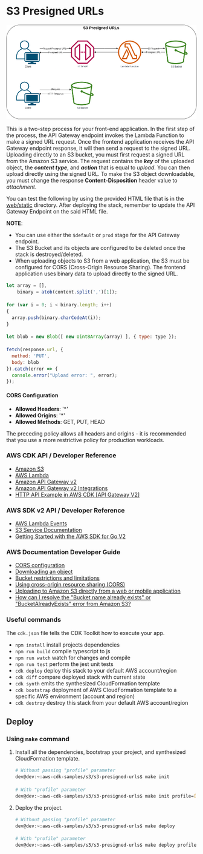 # S3 Presigned URLs

![API Gateway to S3](assets/img/s3-presigned-urls.png)

This is a two-step process for your front-end application. In the first step of the process, the API Gateway endpoint invokes the Lambda Function to make a signed URL request. Once the frontend application receives the API Gateway endpoint response, it will then send a request to the signed URL. Uploading directly to an S3 bucket, you must first request a signed URL from the Amazon S3 service. The request contains the ***key*** of the uploaded object, the ***content type***, and ***action*** that is equal to *upload*. You can then upload directly using the signed URL. To make the S3 object downloadable, you must change the response **Content-Disposition** header value to *attachment*.

You can test the following by using the provided HTML file that is in the [web/static](web/static/index.html) directory. After deploying the stack, remember to update the API Gateway Endpoint on the said HTML file.

**NOTE**:
* You can use either the `$default` or `prod` stage for the API Gateway endpoint.
* The S3 Bucket and its objects are configured to be deleted once the stack is destroyed/deleted.
* When uploading objects to S3 from a web application, the S3 must be configured for CORS (Cross-Origin Resource Sharing). The frontend application uses binary data to upload directly to the signed URL.

```javascript
let array = [],
    binary = atob(content.split(',')[1]);

for (var i = 0; i < binary.length; i++)
{
  array.push(binary.charCodeAt(i));
}

let blob = new Blob([ new Uint8Array(array) ], { type: type });

fetch(response.url, {
  method: 'PUT',
  body: blob
}).catch(error => {
  console.error("Upload error: ", error);
});
```

#### CORS Configuration
* **Allowed Headers**: '*'
* **Allowed Origins**: '*'
* **Allowed Methods**: GET, PUT, HEAD

The preceding policy allows all headers and origins - it is recommended that you use a more restrictive policy for production workloads.

### AWS CDK API / Developer Reference
* [Amazon S3](https://docs.aws.amazon.com/cdk/api/v2/docs/aws-cdk-lib.aws_s3-readme.html)
* [AWS Lambda](https://docs.aws.amazon.com/cdk/api/v2/docs/aws-cdk-lib.aws_lambda-readme.html)
* [Amazon API Gateway v2](https://docs.aws.amazon.com/cdk/api/v2/docs/aws-apigatewayv2-alpha-readme.html)
* [Amazon API Gateway v2 Integrations](https://docs.aws.amazon.com/cdk/api/v2/docs/aws-apigatewayv2-integrations-alpha-readme.html)
* [HTTP API Example in AWS CDK [API Gateway V2]](https://bobbyhadz.com/blog/aws-cdk-http-api-apigateway-v2-example)

### AWS SDK v2 API / Developer Reference
* [AWS Lambda Events](https://github.com/aws/aws-lambda-go/blob/main/events/README.md)
* [S3 Service Documentation](https://pkg.go.dev/github.com/aws/aws-sdk-go-v2/service/s3)
* [Getting Started with the AWS SDK for Go V2](https://aws.github.io/aws-sdk-go-v2/docs/getting-started/)

### AWS Documentation Developer Guide
* [CORS configuration](https://docs.aws.amazon.com/AmazonS3/latest/userguide/ManageCorsUsing.html)
* [Downloading an object](https://docs.aws.amazon.com/AmazonS3/latest/userguide/download-objects.html)
* [Bucket restrictions and limitations](https://docs.aws.amazon.com/AmazonS3/latest/userguide/BucketRestrictions.html)
* [Using cross-origin resource sharing (CORS)](https://docs.aws.amazon.com/AmazonS3/latest/userguide/cors.html)
* [Uploading to Amazon S3 directly from a web or mobile application](https://aws.amazon.com/blogs/compute/uploading-to-amazon-s3-directly-from-a-web-or-mobile-application/)
* [How can I resolve the "Bucket name already exists" or "BucketAlreadyExists" error from Amazon S3?](https://repost.aws/knowledge-center/s3-error-bucket-already-exists)

### Useful commands
The `cdk.json` file tells the CDK Toolkit how to execute your app.

* `npm install`     install projects dependencies
* `npm run build`   compile typescript to js
* `npm run watch`   watch for changes and compile
* `npm run test`    perform the jest unit tests
* `cdk deploy`      deploy this stack to your default AWS account/region
* `cdk diff`        compare deployed stack with current state
* `cdk synth`       emits the synthesized CloudFormation template
* `cdk bootstrap`   deployment of AWS CloudFormation template to a specific AWS environment (account and region)
* `cdk destroy`     destroy this stack from your default AWS account/region

## Deploy

### Using `make` command
1. Install all the dependencies, bootstrap your project, and synthesized CloudFormation template.
    ```bash
    # Without passing "profile" parameter
    dev@dev:~:aws-cdk-samples/s3/s3-presigned-urls$ make init

    # With "profile" parameter
    dev@dev:~:aws-cdk-samples/s3/s3-presigned-urls$ make init profile=[profile_name]
    ```

2. Deploy the project.
    ```bash
    # Without passing "profile" parameter
    dev@dev:~:aws-cdk-samples/s3/s3-presigned-urls$ make deploy

    # With "profile" parameter
    dev@dev:~:aws-cdk-samples/s3/s3-presigned-urls$ make deploy profile=[profile_name]
    ```